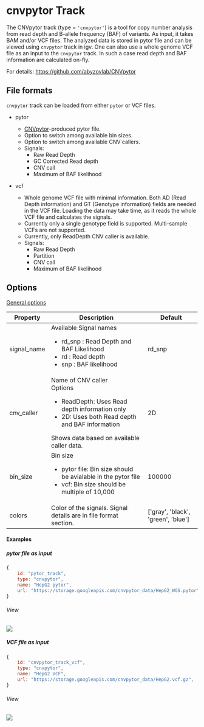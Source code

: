 # cnvpytor Track  

The CNVpytor track (type = `'cnvpytor'`) is a tool for copy number analysis from read depth and B-allele frequency 
(BAF) of variants. As input, it takes BAM and/or VCF files. The analyzed data is stored in pytor file and can be viewed 
using `cnvpytor` track in igv.  One can also use a whole genome VCF file as an input to the `cnvpytor` track. In such a 
case  read depth and BAF information are calculated on-fly.

For details: https://github.com/abyzovlab/CNVpytor

## File formats
`cnvpytor` track can be loaded from either `pytor` or VCF files.

- pytor
  *    [CNVpytor](https://github.com/abyzovlab/CNVpytor)-produced pytor file.
  *    Option to switch among available bin sizes.
  *    Option to switch among available CNV callers.
  *    Signals: <ul><li>Raw Read Depth</li> <li>GC Corrected Read depth</li><li>CNV call </li><li>Maximum of BAF likelihood</li></ul>

- vcf
  *    Whole genome VCF file with minimal information. Both  AD (Read Depth information) and GT (Genotype information) fields are needed in the VCF file. Loading the data may take time, as it reads the whole VCF file and calculates the signals.
  *    Currently only a single genotype field is supported.   Multi-sample VCFs are not supported.
  *    Currently, only ReadDepth CNV caller is available.
  *    Signals: <ul><li>Raw Read Depth</li> <li>Partition</li><li>CNV call </li><li>Maximum of BAF likelihood</li></ul>



## Options

[General options](Tracks.md#options-for-all-track-types)

Property  | Description | Default
------ | ------- | ------------
signal_name | Available Signal names <ul><li>rd_snp : Read Depth and BAF Likelihood</li><li>rd : Read depth</li><li> snp : BAF likelihood</li></ul> | rd_snp
cnv_caller | Name of CNV caller <br>Options<ul><li> ReadDepth: Uses Read depth information only</li><li>2D: Uses both Read depth and BAF information</li></ul>  Shows data based on available caller data.| 2D
bin_size | Bin size <ul> <li>pytor file: Bin size should be avialable in the pytor file</li><li>vcf: Bin size should be multiple of 10,000</li></ul> | 100000
colors | Color of the signals. Signal details are in file format section. | ['gray', 'black', 'green', 'blue']

#### Examples

##### pytor file as input

```javascript
{
    id: "pytor_track",
    type: "cnvpytor",
    name: "HepG2 pytor",
    url: "https://storage.googleapis.com/cnvpytor_data/HepG2_WGS.pytor",
}
```

######  View


![](https://github.com/arpanda/igv.js/assets/21196859/8a18f9c0-6dc9-4e21-af66-77d2b2de7e29)


##### VCF file as input

```javascript
{
    id: "cnvpytor_track_vcf",
    type: "cnvpytor",
    name: "HepG2 VCF",
    url: "https://storage.googleapis.com/cnvpytor_data/HepG2.vcf.gz",
}
```

######  View
![](https://github.com/arpanda/igv.js/assets/21196859/b90ebd48-eebd-4d98-af9d-888c365d6e4d)
